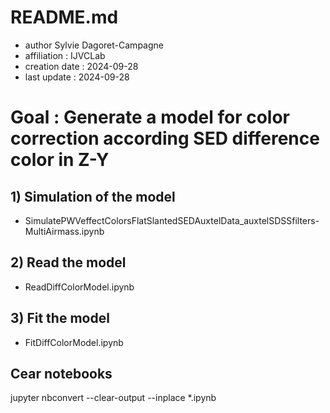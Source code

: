 # README.md

- author Sylvie Dagoret-Campagne
- affiliation : IJVCLab
- creation date : 2024-09-28
- last update : 2024-09-28


# Goal : Generate a model for color correction according SED difference color in Z-Y




## 1) Simulation of the model

- SimulatePWVeffectColorsFlatSlantedSEDAuxtelData_auxtelSDSSfilters-MultiAirmass.ipynb

## 2) Read the model

- ReadDiffColorModel.ipynb

## 3) Fit the model 

- FitDiffColorModel.ipynb


## Cear notebooks

   jupyter nbconvert --clear-output --inplace *.ipynb
